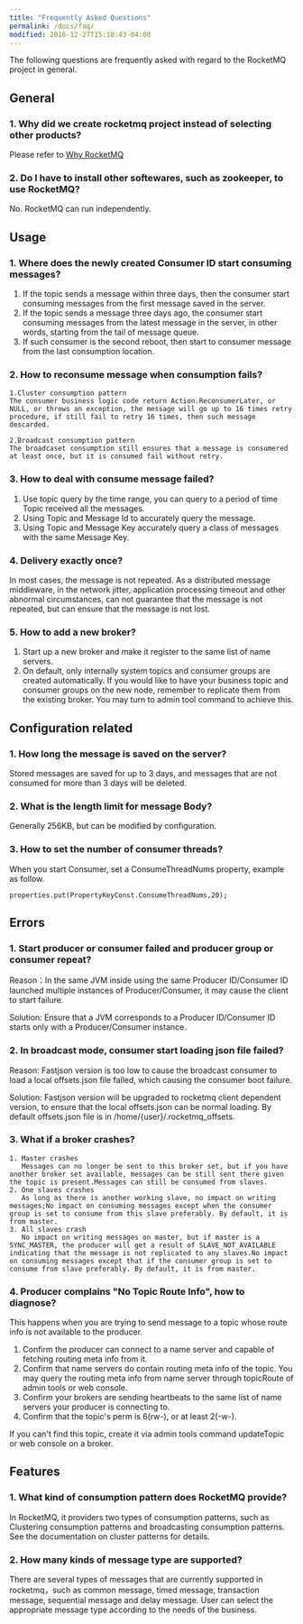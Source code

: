 ```yaml
---
title: "Frequently Asked Questions"
permalink: /docs/faq/
modified: 2016-12-27T15:18:43-04:00
---
```

The following questions are frequently asked with regard to the RocketMQ project in general.
 
## General
### 1. Why did we create rocketmq project instead of selecting other products?
Please refer to [Why RocketMQ](/docs/motivation/)

### 2. Do I have to install other softewares, such as zookeeper, to use RocketMQ?
No. RocketMQ can run independently.

## Usage
### 1. Where does the newly created Consumer ID start consuming messages?
 
1. If the topic sends a message within three days, then the consumer start consuming messages from the first message saved in the server.
2. If the topic sends a message three days ago, the consumer start consuming messages from the latest message in the server, in other words, starting from the tail of message queue.
3. If such consumer is the second reboot, then start to consumer message from the last consumption location.

### 2. How to reconsume message when consumption fails?
	1.Cluster consumption pattern
	The consumer business logic code return Action.ReconsumerLater, or NULL, or throws an exception, the message will go up to 16 times retry procedure, if still fail to retry 16 times, then such message descarded.
	
	2.Broadcast consumption pattern
	The broadcaset consumption still ensures that a message is consumered at least once, but it is consumed fail without retry.
	

### 3. How to deal with consume message failed?

1. Use topic query by the time range, you can query to a period of time Topic received all the messages.
2. Using Topic and Message Id to accurately query the message.
3. Using Topic and Message Key accurately query a class of messages with the same Message Key.


### 4. Delivery exactly once?

In most cases, the message is not repeated. As a distributed message middleware, in the network jitter, application processing timeout and other abnormal circumstances, can not guarantee that the message is not repeated, but can ensure that the message is not lost.

### 5. How to add a new broker?

1. Start up a new broker and make it register to the same list of name servers.
2. On default, only internally system topics and consumer groups are created automatically. If you would like to have your business topic and consumer groups on the new node, remember to replicate them from the existing broker. You may turn to admin tool command to achieve this.

## Configuration related
### 1. How long the message is saved on the server?

Stored messages are saved for up to 3 days, and messages that are not consumed for more than 3 days will be deleted.

### 2. What is the length limit for message Body?
Generally 256KB, but can be modified by configuration.

### 3. How to set the number of consumer threads?
When you start Consumer, set a ConsumeThreadNums property, example as follow.

    properties.put(PropertyKeyConst.ConsumeThreadNums,20);

## Errors
### 1. Start producer or consumer failed and producer group or consumer repeat?
Reason：In the same JVM inside using the same Producer ID/Consumer ID launched multiple instances of Producer/Consumer, it may cause the client to start failure.

Solution: Ensure that a JVM corresponds to a Producer ID/Consumer ID starts only with a Producer/Consumer instance.

### 2. In broadcast mode, consumer start loading json file failed?
Reason: Fastjson version is too low to cause the broadcast consumer to load a local offsets.json file failed, which causing the consumer boot failure.

Solution: Fastjson version will be upgraded to rocketmq client dependent version, to ensure that the local offsets.json can be normal loading. By default offsets.json file is in /home/{user}/.rocketmq_offsets.

### 3. What if a broker crashes?
    
    1. Master crashes
       Messages can no longer be sent to this broker set, but if you have another broker set available, messages can be still sent there given the topic is present.Messages can still be consumed from slaves.
    2. One slaves crashes
       As long as there is another working slave, no impact on writing messages;No impact on consuming messages except when the consumer group is set to consume from this slave preferably. By default, it is from master.
    3. All slaves crash
       No impact on writing messages on master, but if master is a SYNC_MASTER, the producer will get a result of SLAVE_NOT_AVAILABLE indicating that the message is not replicated to any slaves.No impact on consuming messages except that if the consumer group is set to consume from slave preferably. By default, it is from master.

### 4. Producer complains "No Topic Route Info", how to diagnose?
This happens when you are trying to send message to a topic whose route info is not available to the producer.
	
1. Confirm the producer can connect to a name server and capable of fetching routing meta info from it.
2. Confirm that name servers do contain routing meta info of the topic. You may query the routing meta info from name server through topicRoute of admin tools or web console.
3. Confirm your brokers are sending heartbeats to the same list of name servers your producer is connecting to.
4. Confirm that the topic's perm is 6(rw-), or at least 2(-w-).

If you can't find this topic, create it via admin tools command updateTopic or web console on a broker. 


## Features
### 1. What kind of consumption pattern does RocketMQ provide?
In RocketMQ, it providers two types of consumption patterns, such as Clustering consumption patterns and broadcasting consumption patterns. See the documentation on cluster patterns for details.

### 2. How many kinds of message type are supported?
There are several types of messages that are currently supported in rocketmq，such as common message, timed message, transaction message, sequential message and delay message. User can select the appropriate message type according to the needs of the business.
